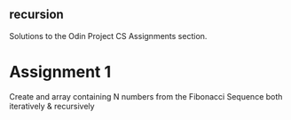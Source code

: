 ## recursion
Solutions to the Odin Project CS Assignments section.

# Assignment 1
Create and array containing N numbers from the Fibonacci Sequence both iteratively & recursively